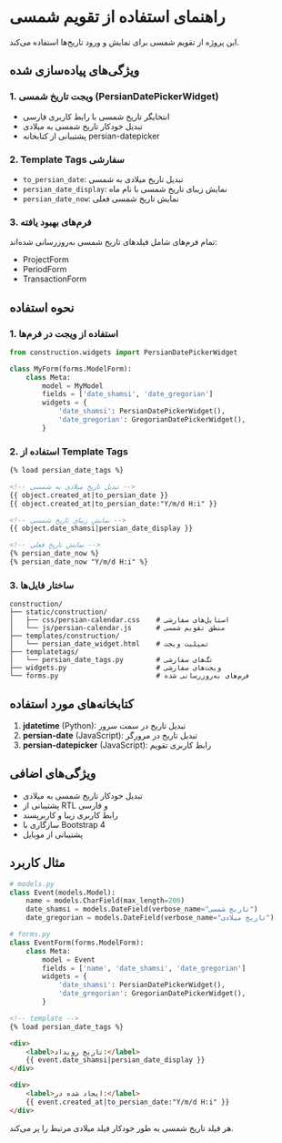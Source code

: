 # راهنمای استفاده از تقویم شمسی

این پروژه از تقویم شمسی برای نمایش و ورود تاریخ‌ها استفاده می‌کند.

## ویژگی‌های پیاده‌سازی شده

### 1. ویجت تاریخ شمسی (PersianDatePickerWidget)
- انتخابگر تاریخ شمسی با رابط کاربری فارسی
- تبدیل خودکار تاریخ شمسی به میلادی
- پشتیبانی از کتابخانه persian-datepicker

### 2. Template Tags سفارشی
- `to_persian_date`: تبدیل تاریخ میلادی به شمسی
- `persian_date_display`: نمایش زیبای تاریخ شمسی با نام ماه
- `persian_date_now`: نمایش تاریخ شمسی فعلی

### 3. فرم‌های بهبود یافته
تمام فرم‌های شامل فیلدهای تاریخ شمسی به‌روزرسانی شده‌اند:
- ProjectForm
- PeriodForm  
- TransactionForm

## نحوه استفاده

### 1. استفاده از ویجت در فرم‌ها

```python
from construction.widgets import PersianDatePickerWidget

class MyForm(forms.ModelForm):
    class Meta:
        model = MyModel
        fields = ['date_shamsi', 'date_gregorian']
        widgets = {
            'date_shamsi': PersianDatePickerWidget(),
            'date_gregorian': GregorianDatePickerWidget(),
        }
```

### 2. استفاده از Template Tags

```html
{% load persian_date_tags %}

<!-- تبدیل تاریخ میلادی به شمسی -->
{{ object.created_at|to_persian_date }}
{{ object.created_at|to_persian_date:"Y/m/d H:i" }}

<!-- نمایش زیبای تاریخ شمسی -->
{{ object.date_shamsi|persian_date_display }}

<!-- نمایش تاریخ فعلی -->
{% persian_date_now %}
{% persian_date_now "Y/m/d H:i" %}
```

### 3. ساختار فایل‌ها

```
construction/
├── static/construction/
│   ├── css/persian-calendar.css    # استایل‌های سفارشی
│   └── js/persian-calendar.js      # منطق تقویم شمسی
├── templates/construction/
│   └── persian_date_widget.html    # تمپلیت ویجت
├── templatetags/
│   └── persian_date_tags.py        # تگ‌های سفارشی
├── widgets.py                      # ویجت‌های سفارشی
└── forms.py                        # فرم‌های به‌روزرسانی شده
```

## کتابخانه‌های مورد استفاده

1. **jdatetime** (Python): تبدیل تاریخ در سمت سرور
2. **persian-date** (JavaScript): تبدیل تاریخ در مرورگر  
3. **persian-datepicker** (JavaScript): رابط کاربری تقویم

## ویژگی‌های اضافی

- تبدیل خودکار تاریخ شمسی به میلادی
- پشتیبانی از RTL و فارسی
- رابط کاربری زیبا و کاربرپسند
- سازگاری با Bootstrap 4
- پشتیبانی از موبایل

## مثال کاربرد

```python
# models.py
class Event(models.Model):
    name = models.CharField(max_length=200)
    date_shamsi = models.DateField(verbose_name="تاریخ شمسی")
    date_gregorian = models.DateField(verbose_name="تاریخ میلادی")

# forms.py  
class EventForm(forms.ModelForm):
    class Meta:
        model = Event
        fields = ['name', 'date_shamsi', 'date_gregorian']
        widgets = {
            'date_shamsi': PersianDatePickerWidget(),
            'date_gregorian': GregorianDatePickerWidget(),
        }
```

```html
<!-- template -->
{% load persian_date_tags %}

<div>
    <label>تاریخ رویداد:</label>
    {{ event.date_shamsi|persian_date_display }}
</div>

<div>
    <label>ایجاد شده در:</label> 
    {{ event.created_at|to_persian_date:"Y/m/d H:i" }}
</div>
```

هر فیلد تاریخ شمسی به طور خودکار فیلد میلادی مرتبط را پر می‌کند.

